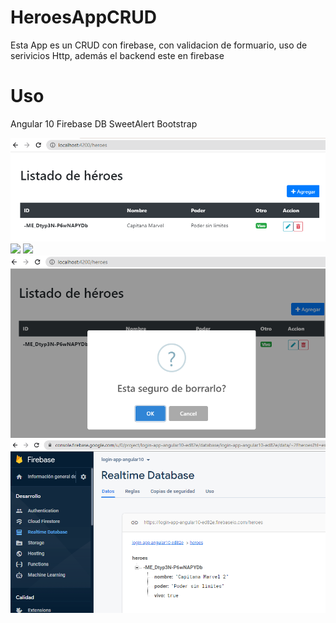 # HeroesAppCRUD

Esta App es un CRUD con firebase, con validacion de formuario, uso de serivicios Http, además el backend este en firebase

# Uso
Angular 10
Firebase DB
SweetAlert
Bootstrap

<img src="app_images/2020-08-12_20h32_46.png">
<img src="app_images/2020-08-12_20h32_35.png">
<img src="app_images/2020-08-12_20h32_55.png">
<img src="app_images/2020-08-12_20h34_15.png">
<img src="app_images/2020-08-12_20h34_39.png">

